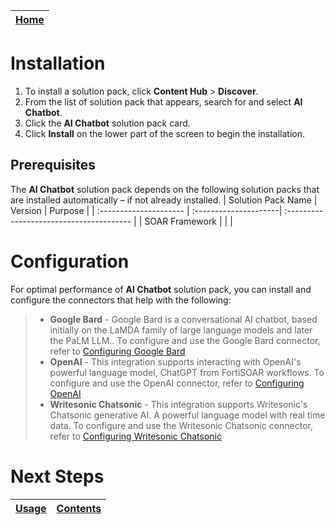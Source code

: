 [Home](../README.md) |
|--------------------------------------------|

# Installation

1. To install a solution pack, click **Content Hub** > **Discover**.
2. From the list of solution pack that appears, search for and select **AI Chatbot**.
3. Click the **AI Chatbot** solution pack card.
4. Click **Install** on the lower part of the screen to begin the installation.

## Prerequisites
The **AI Chatbot** solution pack depends on the following solution packs that are installed automatically &ndash; if not already installed.
| Solution Pack Name | Version | Purpose |
| :--------------------- | :---------------------| :--------------------------------------- |
| SOAR Framework |  |  |



# Configuration
For optimal performance of **AI Chatbot** solution pack, you can install and configure the connectors that help with the following:

>* **Google Bard** - Google Bard is a conversational AI chatbot, based initially on the LaMDA family of large language models and later the PaLM LLM.. To configure and use the Google Bard connector, refer to [Configuring Google Bard](https://docs.fortinet.com/fortisoar/connectors/google-bard)
>* **OpenAI** - This integration supports interacting with OpenAI's powerful language model, ChatGPT from FortiSOAR workflows. To configure and use the OpenAI connector, refer to [Configuring OpenAI](https://docs.fortinet.com/fortisoar/connectors/openai)
>* **Writesonic Chatsonic** - This integration supports Writesonic's Chatsonic generative AI. A powerful language model with real time data. To configure and use the Writesonic Chatsonic connector, refer to [Configuring Writesonic Chatsonic](https://docs.fortinet.com/fortisoar/connectors/writesonic-chatsonic)


# Next Steps
| [Usage](./usage.md) | [Contents](./contents.md) |
|---------------------|---------------------------|